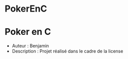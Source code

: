 # PokerEnC
Poker en C
==========

* Auteur : Benjamin
* Description : Projet réalisé dans le cadre de la license
